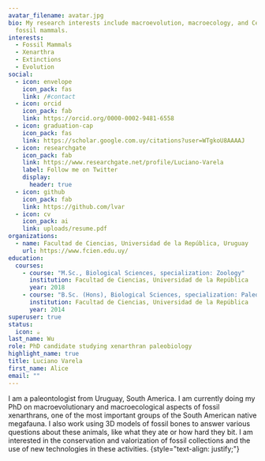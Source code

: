```yaml
---
avatar_filename: avatar.jpg
bio: My research interests include macroevolution, macroecology, and Cenozoic
  fossil mammals.
interests:
  - Fossil Mammals
  - Xenarthra
  - Extinctions
  - Evolution
social:
  - icon: envelope
    icon_pack: fas
    link: /#contact
  - icon: orcid
    icon_pack: fab
    link: https://orcid.org/0000-0002-9481-6558
  - icon: graduation-cap
    icon_pack: fas
    link: https://scholar.google.com.uy/citations?user=WTgkoU8AAAAJ
  - icon: researchgate
    icon_pack: fab
    link: https://www.researchgate.net/profile/Luciano-Varela
    label: Follow me on Twitter
    display:
      header: true
  - icon: github
    icon_pack: fab
    link: https://github.com/lvar
  - icon: cv
    icon_pack: ai
    link: uploads/resume.pdf
organizations:
  - name: Facultad de Ciencias, Universidad de la República, Uruguay
    url: https://www.fcien.edu.uy/
education:
  courses:
    - course: "M.Sc., Biological Sciences, specialization: Zoology"
      institution: Facultad de Ciencias, Universidad de la República
      year: 2018
    - course: "B.Sc. (Hons), Biological Sciences, specialization: Paleontology"
      institution: Facultad de Ciencias, Universidad de la República
      year: 2014
superuser: true
status:
  icon: ☕️
last_name: Wu
role: PhD candidate studying xenarthran paleobiology
highlight_name: true
title: Luciano Varela
first_name: Alice
email: ""
---
```

I am a paleontologist from Uruguay, South America. I am currently doing my PhD on macroevolutionary and macroecological aspects of fossil xenarthrans, one of the most important groups of the South American native megafauna. I also work using 3D models of fossil bones to answer various questions about these animals, like what they ate or how hard they bit. I am interested in the conservation and valorization of fossil collections and the use of new technologies in these activities.
{style="text-align: justify;"}